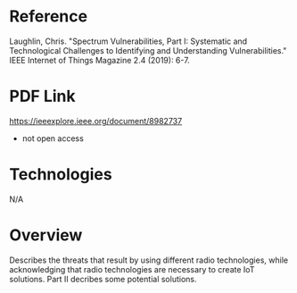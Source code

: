 # Reference
Laughlin, Chris. "Spectrum Vulnerabilities, Part I: Systematic and Technological Challenges to Identifying and Understanding Vulnerabilities." IEEE Internet of Things Magazine 2.4 (2019): 6-7.

# PDF Link
https://ieeexplore.ieee.org/document/8982737
  - not open access
  
# Technologies
N/A

# Overview
Describes the threats that result by using different radio technologies, while acknowledging that radio technologies are necessary to create IoT solutions. Part II decribes some potential solutions. 